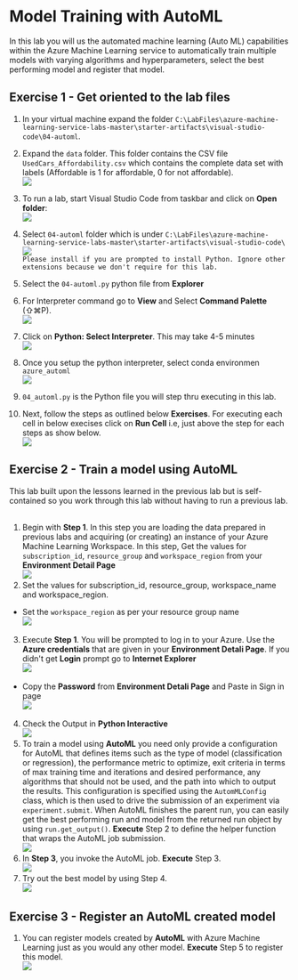 # Model Training with AutoML

In this lab you will us the automated machine learning (Auto ML) capabilities within the Azure Machine Learning service to automatically train multiple models with varying algorithms and hyperparameters, select the best performing model and register that model.

## Exercise 1 - Get oriented to the lab files

1. In your virtual machine expand the folder `C:\LabFiles\azure-machine-learning-service-labs-master\starter-artifacts\visual-studio-code\04-automl`.<br/>
2. Expand the `data` folder. This folder contains the CSV file `UsedCars_Affordability.csv` which contains the complete data set with labels (Affordable is 1 for affordable, 0 for not affordable).<br/>
<img src="images/data1.jpg"/><br/>
3. To run a lab, start Visual Studio Code from taskbar and click on **Open folder**:<br/>
<img src="images/code.jpg"/><br/>
4. Select `04-automl` folder which is under `C:\LabFiles\azure-machine-learning-service-labs-master\starter-artifacts\visual-studio-code\`<br/>
<img src="images/auto.jpg"/><br/>
``
Please install if you are prompted to install Python. Ignore other extensions because we don't require for this lab.
``

5. Select the `04-automl.py` python file from **Explorer**<br/>
6. For Interpreter command go to **View** and Select **Command Palette** (⇧⌘P).<br/>
<img src="images/lab26.jpg"/><br/>
7. Click on **Python: Select Interpreter**. This may take 4-5 minutes<br/>
<img src="images/select.jpg"/><br/>
8. Once you setup the python interpreter, select conda environmen `azure_automl`<br/>
<img src="images/python.jpg"/><br/>
9. `04_automl.py` is the Python file you will step thru executing in this lab.<br/>
10. Next, follow the steps as outlined below **Exercises**. For executing each cell in below execises click on **Run Cell** i.e, just above the step for each steps as show below.<br/>
   <img src="images/lab04.jpg"/><br/>

## Exercise 2 - Train a model using AutoML
This lab built upon the lessons learned in the previous lab but is self-contained so you work through this lab without having to run a previous lab.<br/><br/>
1. Begin with **Step 1**. In this step you are loading the data prepared in previous labs and acquiring (or creating) an instance of your Azure Machine Learning Workspace. In this step, Get the values for `subscription_id`, `resource_group` and `workspace_region` from your **Environment Detail Page**<br/>
   <img src="images/cred2.jpg"/><br/>
2. Set the values for subscription_id, resource_group, workspace_name and workspace_region.<br/>
  * Set the `workspace_region` as per your resource group name<br/>
   <img src="images/aut.jpg"/><br/>
3. Execute **Step 1**. You will be prompted to log in to your Azure. Use the **Azure credentials** that are given in your **Environment Detali Page**. If you didn't get **Login** prompt go to **Internet Explorer**<br/>
<img src="images/sign.jpg"/><br/>
  * Copy the **Password** from **Environment Detali Page** and Paste in Sign in page<br/>
<img src="images/pass.jpg"/><br/>
4. Check the Output in **Python Interactive**<br/>
<img src="images/lab21.jpg"/><br/>
5. To train a model using **AutoML** you need only provide a configuration for AutoML that defines items such as the type of model (classification or regression), the performance metric to optimize, exit criteria in terms of max training time and iterations and desired performance, any algorithms that should not be used, and the path into which to output the results. This configuration is specified using the `AutomMLConfig` class, which is then used to drive the submission of an experiment via `experiment.submit`. When AutoML finishes the parent run, you can easily get the best performing run and model from the returned run object by using `run.get_output()`. **Execute** Step 2 to define the helper function that wraps the AutoML job submission.<br/>
<img src="images/lab22.jpg"/><br/>
6. In **Step 3**, you invoke the AutoML job. **Execute** Step 3.<br/>
<img src="images/lab23.jpg"/><br/>
7. Try out the best model by using Step 4.<br/>
<img src="images/lab24.jpg"/><br/>

## Exercise 3 - Register an AutoML created model

1. You can register models created by **AutoML** with Azure Machine Learning just as you would any other model. **Execute** Step 5 to register this model.<br/>
<img src="images/lab25.jpg"/><br/>
